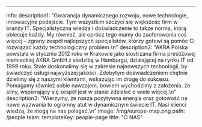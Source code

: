 --- 
info: 
  description1: "Gwarancja dynamicznego rozwoju, nowe technologie, innowacyjne podejście. Tym wszystkim szczyci się większość firm w branży IT. Specjalistyczna wiedza i doświadczenie to także norma, którą obiecuje każdy. My również, ale oprócz tego mamy do zaoferowania coś więcej – zgrany zespół najlepszych specjalistów, którzy gotowi są pomóc Ci rozwiązać każdy technologiczny problem.\n"
  description2: "AKRA Polska powstała w styczniu 2012 roku w Krakowie jako siostrzana firma prestiżowej niemieckiej AKRA GmbH z siedzibą w Hamburgu, działającej na rynku IT od 1999 roku. Stale doskonalimy się w zakresie najnowszych technologii, by świadczyć usługi najwyższej jakości. Zdobytym doświadczeniem chętnie dzielimy się z naszymi klientami, wskazując im drogę do sukcesu. Pomagamy również sobie nawzajem, bowiem wychodzimy z założenia, że silny, wspierający się zespół jest w stanie zdziałać o wiele więcej.\n"
  description3: "Wierzymy, że nasza pozytywna energia oraz gotowość na nowe wyzwania to ogromny atut w dynamicznym świecie IT. Nasi klienci wiedzą, że mogą na nas polegać.\n"
  image: /img/europe-map.png
path: /people
team: 
templateKey: people-page
title: "O NAS"
